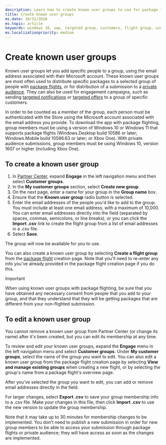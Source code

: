 ```yaml
---
description: Learn how to create known user groups to use for package flighting and more.
title: Create known user groups
ms.date: 10/31/2018
ms.topic: article
keywords: windows 10, uwp, targeted group, customers, flight group, user groups, known users
ms.localizationpriority: medium
---
```

# Create known user groups

Known user groups let you add specific people to a group, using the email address associated with their Microsoft account. These known user groups are most often used to distribute specific packages to a selected group of people with [package flights](package-flights.md), or for distribution of a submission to a [private audience](choose-visibility-options.md#audience). They can also be used for engagement campaigns, such as sending [targeted notifications](send-push-notifications-to-your-apps-customers.md) or [targeted offers](use-targeted-offers-to-maximize-engagement-and-conversions.md) to a group of specific customers.

In order to be counted as a member of the group, each person must be authenticated with the Store using the Microsoft account associated with the email address you provide. To download the app with package flighting, group members must be using a version of Windows 10 or Windows 11 that supports package flights (Windows.Desktop build 10586 or later; Windows.Mobile build 10586.63 or later; or Xbox One). With private audience submissions, group members must be using Windows 10, version 1607 or higher (including Xbox One).

## To create a known user group

1. In [Partner Center](https://partner.microsoft.com/dashboard), expand **Engage** in the left navigation menu and then select **Customer groups**. 
2. In the **My customer groups** section, select **Create new group**.
3. On the next page, enter a name for your group in the **Group name** box.
4. Ensure that the **Known user group** radio button is selected.
5. Enter the email addresses of the people you'd like to add to the group. You must include at least one email address, with a maximum of 10,000. You can enter email addresses directly into the field (separated by spaces, commas, semicolons, or line breaks), or you can click the **Import .csv** link to create the flight group from a list of email addresses in a .csv file.
6. Select **Save**.

The group will now be available for you to use.

You can also create a known user group by selecting **Create a flight group** from the [package flight](package-flights.md) creation page. Note that you'll need to re-enter any info you've already provided in the package flight creation page if you do this.

> [!IMPORTANT]
> When using known user groups with package flighting, be sure that you have obtained any necessary consent from people that you add to your group, and that they understand that they will be getting packages that are different from your non-flighted submission. 

## To edit a known user group

You cannot remove a known user group from Partner Center (or change its name) after it's been created, but you can edit its membership at any time.

To review and edit your known user groups, expand the **Engage** menu in the left navigation menu and select **Customer groups**. Under **My customer groups**, select the name of the group you want to edit. You can also edit a known user group from the package flight creation page by selecting **View and manage existing groups** when creating a new flight, or by selecting the group's name from a package flight's overview page. 

After you've selected the group you want to edit, you can add or remove email addresses directly in the field.

For larger changes, select **Export .csv** to save your group membership info to a .csv file. Make your changes in this file, then click **Import .csv** to use the new version to update the group membership.

Note that it may take up to 30 minutes for membership changes to be implemented. You don't need to publish a new submission in order for new group members to be able to access your submission through package flights or private audience; they will have access as soon as the changes are implemented. 






